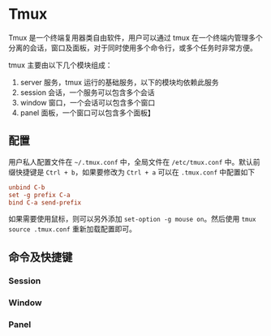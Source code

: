 # Tmux

Tmux 是一个终端复用器类自由软件，用户可以通过 tmux 在一个终端内管理多个分离的会话，窗口及面板，对于同时使用多个命令行，或多个任务时非常方便。

tmux 主要由以下几个模块组成：

1. server 服务，tmux 运行的基础服务，以下的模块均依赖此服务
2. session 会话，一个服务可以包含多个会话
3. window 窗口，一个会话可以包含多个窗口
4. panel 面板，一个窗口可以包含多个面板】

## 配置

用户私人配置文件在 `~/.tmux.conf` 中，全局文件在 `/etc/tmux.conf` 中。默认前缀快捷键是 `Ctrl + b`，如果要修改为 `Ctrl + a` 可以在 `.tmux.conf` 中配置如下

```conf
unbind C-b
set -g prefix C-a
bind C-a send-prefix
```

如果需要使用鼠标，则可以另外添加 `set-option -g mouse on`。然后使用 `tmux source .tmux.conf` 重新加载配置即可。


## 命令及快捷键

### Session

### Window

### Panel

